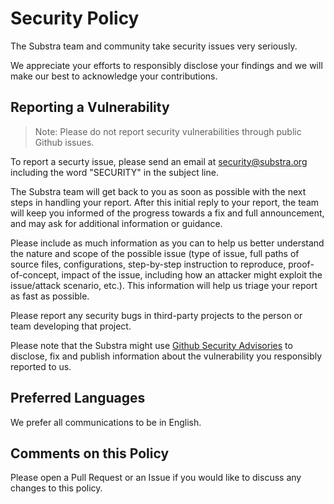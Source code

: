 # Security Policy

The Substra team and community take security issues very seriously.

We appreciate your efforts to responsibly disclose your findings and we will make our best to acknowledge your contributions.

## Reporting a Vulnerability

> Note: Please do not report security vulnerabilities through public Github issues.

To report a securty issue, please send an email at [security@substra.org](mailto:security@substra.org?subject=SECURITY) including the word "SECURITY" in the subject line.

The Substra team will get back to you as soon as possible with the next steps in handling your report. After this initial reply to your report, the team will keep you informed of the progress towards a fix and full announcement, and may ask for additional information or guidance.

Please include as much information as you can to help us better understand the nature and scope of the possible issue (type of issue, full paths of source files, configurations, step-by-step instruction to reproduce, proof-of-concept, impact of the issue, including how an attacker might exploit the issue/attack scenario, etc.). This information will help us triage your report as fast as possible.

Please report any security bugs in third-party projects to the person or team developing that project.

Please note that the Substra might use [Github Security Advisories](https://help.github.com/en/github/managing-security-vulnerabilities/about-github-security-advisories) to disclose, fix and publish information about the vulnerability you responsibly reported to us.

## Preferred Languages

We prefer all communications to be in English.

## Comments on this Policy

Please open a Pull Request or an Issue if you would like to discuss any changes to this policy.
